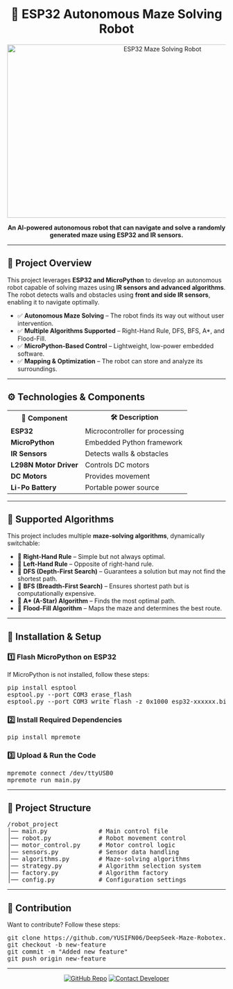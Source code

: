 <h1 align="center">🚀 ESP32 Autonomous Maze Solving Robot</h1>

<p align="center">
  <img src="https://github.com/UserAAR/demo-bot/blob/master/build/Gemini_Generated_Image_7hhxb67hhxb67hhx.jpeg" alt="ESP32 Maze Solving Robot" width="700" height="400">
</p>

<p align="center">
  <strong>An AI-powered autonomous robot that can navigate and solve a randomly generated maze using ESP32 and IR sensors.</strong>
</p>

<hr>

<h2>🌟 Project Overview</h2>
<p>
  This project leverages <strong>ESP32 and MicroPython</strong> to develop an autonomous robot capable of solving mazes using <strong>IR sensors and advanced algorithms</strong>.
  The robot detects walls and obstacles using <strong>front and side IR sensors</strong>, enabling it to navigate optimally.
</p>

<ul>
  <li>✅ <strong>Autonomous Maze Solving</strong> – The robot finds its way out without user intervention.</li>
  <li>✅ <strong>Multiple Algorithms Supported</strong> – Right-Hand Rule, DFS, BFS, A*, and Flood-Fill.</li>
  <li>✅ <strong>MicroPython-Based Control</strong> – Lightweight, low-power embedded software.</li>
  <li>✅ <strong>Mapping & Optimization</strong> – The robot can store and analyze its surroundings.</li>
</ul>

<hr>

<h2>⚙️ Technologies & Components</h2>
<table>
  <tr>
    <th>🚀 Component</th>
    <th>🛠 Description</th>
  </tr>
  <tr>
    <td><strong>ESP32</strong></td>
    <td>Microcontroller for processing</td>
  </tr>
  <tr>
    <td><strong>MicroPython</strong></td>
    <td>Embedded Python framework</td>
  </tr>
  <tr>
    <td><strong>IR Sensors</strong></td>
    <td>Detects walls & obstacles</td>
  </tr>
  <tr>
    <td><strong>L298N Motor Driver</strong></td>
    <td>Controls DC motors</td>
  </tr>
  <tr>
    <td><strong>DC Motors</strong></td>
    <td>Provides movement</td>
  </tr>
  <tr>
    <td><strong>Li-Po Battery</strong></td>
    <td>Portable power source</td>
  </tr>
</table>

<hr>

<h2>🧠 Supported Algorithms</h2>
<p>
  This project includes multiple <strong>maze-solving algorithms</strong>, dynamically switchable:
</p>

<ul>
  <li>🔹 <strong>Right-Hand Rule</strong> – Simple but not always optimal.</li>
  <li>🔹 <strong>Left-Hand Rule</strong> – Opposite of right-hand rule.</li>
  <li>🔹 <strong>DFS (Depth-First Search)</strong> – Guarantees a solution but may not find the shortest path.</li>
  <li>🔹 <strong>BFS (Breadth-First Search)</strong> – Ensures shortest path but is computationally expensive.</li>
  <li>🔹 <strong>A* (A-Star) Algorithm</strong> – Finds the most optimal path.</li>
  <li>🔹 <strong>Flood-Fill Algorithm</strong> – Maps the maze and determines the best route.</li>
</ul>

<hr>

<h2>🚀 Installation & Setup</h2>

<h3>1️⃣ Flash MicroPython on ESP32</h3>
<p>If MicroPython is not installed, follow these steps:</p>

<pre>
pip install esptool
esptool.py --port COM3 erase_flash
esptool.py --port COM3 write_flash -z 0x1000 esp32-xxxxxx.bin
</pre>

<h3>2️⃣ Install Required Dependencies</h3>
<pre>
pip install mpremote
</pre>

<h3>3️⃣ Upload & Run the Code</h3>
<pre>
mpremote connect /dev/ttyUSB0
mpremote run main.py
</pre>

<hr>

<h2>📂 Project Structure</h2>
<pre>
/robot_project
│── main.py              # Main control file
│── robot.py             # Robot movement control
│── motor_control.py     # Motor control logic
│── sensors.py           # Sensor data handling
│── algorithms.py        # Maze-solving algorithms
│── strategy.py          # Algorithm selection system
│── factory.py           # Algorithm factory
│── config.py            # Configuration settings
</pre>

<hr>

<h2>📌 Contribution</h2>
<p>Want to contribute? Follow these steps:</p>

<pre>
git clone https://github.com/YUSIFN06/DeepSeek-Maze-Robotex.git
git checkout -b new-feature
git commit -m "Added new feature"
git push origin new-feature
</pre>

<hr>

<p align="center">
  <a href="https://github.com/YUSIFN06/DeepSeek-Maze-Robotex"><img src="https://img.shields.io/github/stars/your-repo?style=social" alt="GitHub Repo"></a>
  <a href="mailto:amil.abdullazada@gmail"><img src="https://img.shields.io/badge/contact-email-blue" alt="Contact Developer"></a>
</p>

